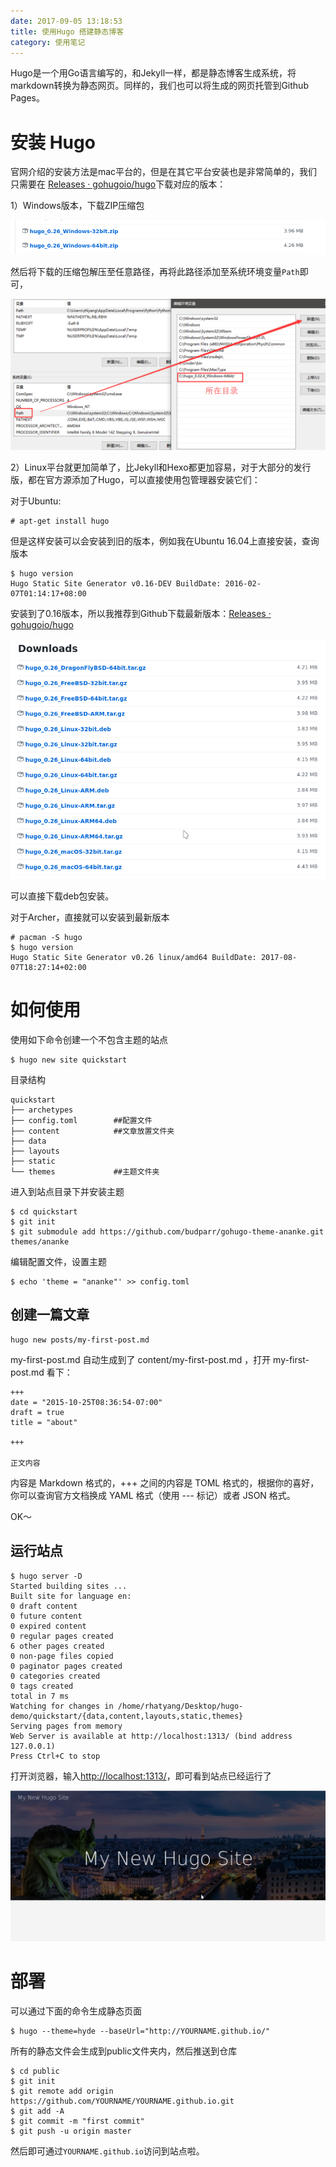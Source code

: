 ```yaml
---
date: 2017-09-05 13:18:53
title: 使用Hugo 搭建静态博客
category: 使用笔记
---
```


Hugo是一个用Go语言编写的，和Jekyll一样，都是静态博客生成系统，将markdown转换为静态网页。同样的，我们也可以将生成的网页托管到Github Pages。

# 安装 Hugo

官网介绍的安装方法是mac平台的，但是在其它平台安装也是非常简单的，我们只需要在 [Releases · gohugoio/hugo](https://github.com/gohugoio/hugo/releases)下载对应的版本：

1）Windows版本，下载ZIP压缩包

![](/pics/2017/09/Screenshot_20170905_133648.png)

然后将下载的压缩包解压至任意路径，再将此路径添加至系统环境变量`Path`即可，

![](/pics/2018/01/1201.png)

2）Linux平台就更加简单了，比Jekyll和Hexo都更加容易，对于大部分的发行版，都在官方源添加了Hugo，可以直接使用包管理器安装它们：

对于Ubuntu:

```
# apt-get install hugo
```
但是这样安装可以会安装到旧的版本，例如我在Ubuntu 16.04上直接安装，查询版本

```
$ hugo version
Hugo Static Site Generator v0.16-DEV BuildDate: 2016-02-07T01:14:17+08:00
```

安装到了0.16版本，所以我推荐到Github下载最新版本：[Releases · gohugoio/hugo](https://github.com/gohugoio/hugo/releases)

![](/pics/2017/09/Screenshot_20170905_131620.png)

可以直接下载deb包安装。

对于Archer，直接就可以安装到最新版本

```
# pacman -S hugo
$ hugo version
Hugo Static Site Generator v0.26 linux/amd64 BuildDate: 2017-08-07T18:27:14+02:00
```


# 如何使用

使用如下命令创建一个不包含主题的站点

```
$ hugo new site quickstart
```

目录结构

```
quickstart
├── archetypes
├── config.toml        ##配置文件
├── content            ##文章放置文件夹
├── data
├── layouts
├── static
└── themes             ##主题文件夹
```


进入到站点目录下并安装主题

```
$ cd quickstart
$ git init
$ git submodule add https://github.com/budparr/gohugo-theme-ananke.git themes/ananke
```

编辑配置文件，设置主题

```
$ echo 'theme = "ananke"' >> config.toml
```

## 创建一篇文章

```
hugo new posts/my-first-post.md
```

my-first-post.md 自动生成到了 content/my-first-post.md ，打开 my-first-post.md 看下：
```
+++
date = "2015-10-25T08:36:54-07:00"
draft = true
title = "about"

+++

正文内容

```

内容是 Markdown 格式的，+++ 之间的内容是 TOML 格式的，根据你的喜好，你可以查询官方文档换成 YAML 格式（使用 --- 标记）或者 JSON 格式。


OK～

## 运行站点

```
$ hugo server -D
Started building sites ...
Built site for language en:
0 draft content
0 future content
0 expired content
0 regular pages created
6 other pages created
0 non-page files copied
0 paginator pages created
0 categories created
0 tags created
total in 7 ms
Watching for changes in /home/rhatyang/Desktop/hugo-demo/quickstart/{data,content,layouts,static,themes}
Serving pages from memory
Web Server is available at http://localhost:1313/ (bind address 127.0.0.1)
Press Ctrl+C to stop

```

打开浏览器，输入[http://localhost:1313/](http://localhost:1313/)，即可看到站点已经运行了

![](/pics/2017/09/Screenshot_20170905_140949.png)

# 部署

可以通过下面的命令生成静态页面

```
$ hugo --theme=hyde --baseUrl="http://YOURNAME.github.io/"
```

所有的静态文件会生成到public文件夹内，然后推送到仓库

```
$ cd public
$ git init
$ git remote add origin https://github.com/YOURNAME/YOURNAME.github.io.git
$ git add -A
$ git commit -m "first commit"
$ git push -u origin master
```

然后即可通过`YOURNAME.github.io`访问到站点啦。
